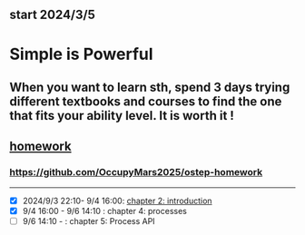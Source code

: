 ## start 2024/3/5
# Simple is Powerful
## When you want to learn sth, spend 3 days trying different textbooks and courses to find the one that fits your ability level. It is worth it !
## [homework](https://pages.cs.wisc.edu/~remzi/OSTEP/Homework/homework.html)

### https://github.com/OccupyMars2025/ostep-homework

---

- [x] 2024/9/3 22:10- 9/4 16:00: [chapter 2: introduction](https://pages.cs.wisc.edu/~remzi/OSTEP/intro.pdf)
- [x] 9/4 16:00 - 9/6 14:10 : chapter 4: processes
- [ ] 9/6 14:10 - : chapter 5: Process API 
